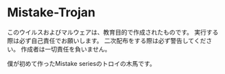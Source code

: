 # Mistake-Trojan

このウイルスおよびマルウェアは、教育目的で作成されたものです。
実行する際は必ず自己責任でお願いします。
二次配布をする際は必ず警告してください。
作成者は一切責任を負いません。

僕が初めて作ったMistake seriesのトロイの木馬です。
